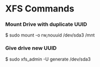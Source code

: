 # XFS Commands 

### Mount Drive with duplicate UUID
$ sudo mount -o rw,nouuid /dev/sda3  /mnt

### Give drive new UUID
$ sudo xfs_admin -U generate /dev/sda3
